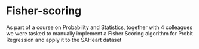# Fisher-scoring
As part of a course on Probability and Statistics, together with 4 colleagues we were tasked to manually implement a Fisher Scoring algorithm for Probit Regression and apply it to the SAHeart dataset
